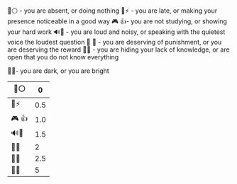 👻⚪ - you are absent, or doing nothing
🔔⚡ - you are late, or making your presence noticeable in a good way
🎮 👍- you are not studying, or showing your hard work
🔊🧐 - you are loud and noisy, or speaking with the quietest voice the loudest question
👺 🏅️ - you are deserving of punishment, or you are deserving the reward
🐒🔑 - you are hiding your lack of knowledge, or are open that you do not know everything

🦇🌟- you are dark, or you are bright

| 👻⚪   | 0   |
| ----- | --- |
| 🔔⚡   | 0.5 |
| 🎮 👍 | 1.0 |
| 🔊🧐  | 1.5 |
| 👺🏅️ | 2   |
| 🐒🔑  | 2.5 |
| 🦇🌟  | 5   |
